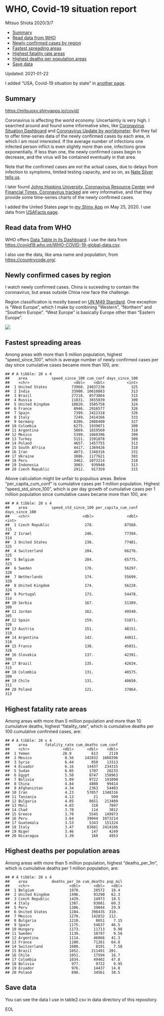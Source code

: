 WHO, Covid-19 situation report
================
Mitsuo Shiota
2020/3/7

  - [Summary](#summary)
  - [Read data from WHO](#read-data-from-who)
  - [Newly confirmed cases by region](#newly-confirmed-cases-by-region)
  - [Fastest spreading areas](#fastest-spreading-areas)
  - [Highest fatality rate areas](#highest-fatality-rate-areas)
  - [Highest deaths per population
    areas](#highest-deaths-per-population-areas)
  - [Save data](#save-data)

Updated: 2021-01-22

I added “USA, Covid-19 situation by state” in [another page](USA.md).

## Summary

<https://mitsuoxv.shinyapps.io/covid/>

Coronavirus is affecting the world economy. Uncertaintiy is very high. I
searched around and found some informative sites, like [Coronavirus
Situation
Dashboard](https://who.maps.arcgis.com/apps/opsdashboard/index.html#/c88e37cfc43b4ed3baf977d77e4a0667)
and [Coronavirus Update by
worldometer](https://www.worldometers.info/coronavirus/). But they fail
to offer time-series data of the newly confirmed cases by each area, in
which I am most interested. If the average number of infections one
infected person inflict is even slightly more than one, infections grow
exponentially. If less than one, the newly confirmed cases begin to
decrease, and the virus will be contained eventually in that area.

Note that the confirmed cases are not the actual cases, due to delays
from infection to symptoms, limited testing capacity, and so on, as
[Nate Silver tells
us](https://fivethirtyeight.com/features/coronavirus-case-counts-are-meaningless/).

I later found [Johns Hopkins University, Coronavirus Resource
Center](https://coronavirus.jhu.edu/) and [Financial Times, Coronavirus
tracked](https://www.ft.com/content/a26fbf7e-48f8-11ea-aeb3-955839e06441)
are very informative, and that they provide some time-series charts of
the newly confirmed cases.

I added the United States page to [my Shiny
App](https://mitsuoxv.shinyapps.io/covid/) on May 25, 2020. I use data
from [USAFacts
page](https://usafacts.org/visualizations/coronavirus-covid-19-spread-map/).

## Read data from WHO

WHO offers [Data Table in its Dashboard](https://covid19.who.int/table).
I use the data from
<https://covid19.who.int/WHO-COVID-19-global-data.csv>.

I also use the data, like area name and population, from
<https://countrycode.org/>.

## Newly confirmed cases by region

I watch newly confirmed cases. China is suceeding to contain the
coronavirus, but areas outside China now face the challenge.

Region classification is mostly based on [UN M49
Standard](https://unstats.un.org/unsd/methodology/m49/). One exception
is “West Europe”, which I make by combining “Western”, “Northern” and
“Southern Europe”. “West Europe” is basically Europe other than
“Eastern Europe”.

![](README_files/figure-gfm/chart-1.png)<!-- -->

## Fastest spreading areas

Among areas with more than 5 million population, highest
“speed\_since\_100”, which is average number of newly confirmed cases
per day since cumulative cases became more than 100, are:

    ## # A tibble: 20 x 4
    ##    area           speed_since_100 cum_conf days_since_100
    ##    <chr>                    <dbl>    <dbl>          <int>
    ##  1 United States           73960. 24037236            325
    ##  2 India                   33900. 10610883            313
    ##  3 Brazil                  27218.  8573864            315
    ##  4 Russia                  11831.  3655839            309
    ##  5 United Kingdom          10820.  3505758            324
    ##  6 France                   8946.  2916577            326
    ##  7 Spain                    7399.  2412318            326
    ##  8 Italy                    7249.  2414166            333
    ##  9 Germany                  6386.  2088400            327
    ## 10 Colombia                 6275.  1939071            309
    ## 11 Argentina                5869.  1819569            310
    ## 12 Mexico                   5399.  1668396            309
    ## 13 Turkey                   5151.  1591878            309
    ## 14 Poland                   4657.  1457755            313
    ## 15 South Africa             4417.  1369426            310
    ## 16 Iran                     4073.  1348316            331
    ## 17 Ukraine                  3886.  1177621            303
    ## 18 Peru                     3462.  1073214            310
    ## 19 Indonesia                3003.   939948            313
    ## 20 Czech Republic           2912.   917359            315

Above calculation might be unfair to populous areas. Below
“per\_capita\_cum\_conf” is cumulative cases per 1 million population.
Highest “speed\_std\_since\_100”, which is per day growth of cumulative
cases per 1 million population since cumulative cases became more than
100, are:

    ## # A tibble: 20 x 4
    ##    area           speed_std_since_100 per_capita_cum_conf days_since_100
    ##    <chr>                        <dbl>               <dbl>          <int>
    ##  1 Czech Republic                278.              87568.            315
    ##  2 Israel                        246.              77394.            314
    ##  3 United States                 238.              77481.            325
    ##  4 Switzerland                   204.              66276.            325
    ##  5 Belgium                       204.              65775.            323
    ##  6 Sweden                        176.              56297.            320
    ##  7 Netherlands                   174.              55699.            320
    ##  8 United Kingdom                174.              56228.            324
    ##  9 Portugal                      173.              54478.            314
    ## 10 Serbia                        167.              51389.            308
    ## 11 Jordan                        162.              49540.            305
    ## 12 Spain                         159.              51871.            326
    ## 13 Austria                       151.              48151.            319
    ## 14 Argentina                     142.              44011.            310
    ## 15 France                        138.              45031.            326
    ## 16 Slovakia                      137.              42391.            309
    ## 17 Brazil                        135.              42634.            315
    ## 18 Colombia                      131.              40575.            309
    ## 19 Chile                         131.              40650.            311
    ## 20 Poland                        121.              37864.            313

## Highest fatality rate areas

Among areas with more than 5 million population and more than 10
cumulative deaths, highest “fatality\_rate”, which is cumulative deaths
per 100 cumulative confirmed cases, are:

    ## # A tibble: 20 x 4
    ##    area        fatality_rate cum_deaths cum_conf
    ##    <chr>               <dbl>      <dbl>    <dbl>
    ##  1 Yemen               28.9         613     2119
    ##  2 Mexico               8.56     142832  1668396
    ##  3 Syria                6.44        858    13313
    ##  4 Ecuador              6.16      14437   234315
    ##  5 Sudan                6.05       1707    28233
    ##  6 Egypt                5.50       8747   158963
    ##  7 Bolivia              5.09       9722   191090
    ##  8 China                4.84       4808    99414
    ##  9 Afghanistan          4.34       2363    54403
    ## 10 Iran                 4.23      57057  1348316
    ## 11 Tanzania             4.13         21      509
    ## 12 Bulgaria             4.05       8651   213409
    ## 13 Mali                 4.03        318     7897
    ## 14 Chad                 3.78        114     3012
    ## 15 Greece               3.70       5545   149973
    ## 16 Peru                 3.64      39044  1073214
    ## 17 Guatemala            3.53       5343   151324
    ## 18 Italy                3.47      83681  2414166
    ## 19 Niger                3.46        147     4249
    ## 20 Nicaragua            3.39        168     4953

## Highest deaths per population areas

Among areas with more than 5 million population, highest
“deaths\_per\_1m”, which is cumulative deaths per 1 million
population, are:

    ## # A tibble: 20 x 4
    ##    area           deaths_per_1m cum_deaths pop_mil
    ##    <chr>                  <dbl>      <dbl>   <dbl>
    ##  1 Belgium                1978.      20572   10.4 
    ##  2 United Kingdom         1496.      93290   62.3 
    ##  3 Czech Republic         1429.      14973   10.5 
    ##  4 Italy                  1387.      83681   60.3 
    ##  5 Peru                   1306.      39044   29.9 
    ##  6 United States          1284.     398435  310.  
    ##  7 Mexico                 1270.     142832  112.  
    ##  8 Bulgaria               1210.       8651    7.15
    ##  9 Spain                  1175.      54637   46.5 
    ## 10 Hungary                1173.      11713    9.98
    ## 11 Sweden                 1130.      10797    9.56
    ## 12 Argentina              1114.      46066   41.3 
    ## 13 France                 1100.      71261   64.8 
    ## 14 Switzerland            1080.       8191    7.58
    ## 15 Brazil                 1052.     211491  201.  
    ## 16 Chile                  1051.      17594   16.7 
    ## 17 Colombia               1034.      49402   47.8 
    ## 18 Bolivia                 977.       9722    9.95
    ## 19 Ecuador                 976.      14437   14.8 
    ## 20 Poland                  898.      34561   38.5

## Save data

You can see the data I use in table2.csv in data directory of this
repository.

EOL
